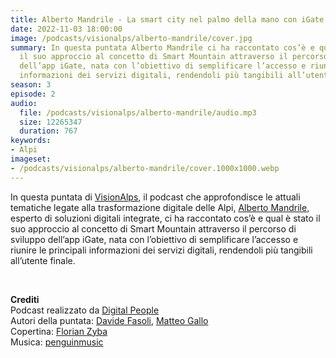 ```yaml
---
title: Alberto Mandrile - La smart city nel palmo della mano con iGate @Bolzano
date: 2022-11-03 18:00:00
image: /podcasts/visionalps/alberto-mandrile/cover.jpg
summary: In questa puntata Alberto Mandrile ci ha raccontato cos’è e qual è stato
  il suo approccio al concetto di Smart Mountain attraverso il percorso di sviluppo
  dell’app iGate, nata con l’obiettivo di semplificare l’accesso e riunire le principali
  informazioni dei servizi digitali, rendendoli più tangibili all’utente finale.
season: 3
episode: 2
audio:
  file: /podcasts/visionalps/alberto-mandrile/audio.mp3
  size: 12265347
  duration: 767
keywords:
- Alpi
imageset:
- /podcasts/visionalps/alberto-mandrile/cover.1000x1000.webp
---
```


In questa puntata di [VisionAlps](https://www.visionalps.com/), il podcast che approfondisce le attuali tematiche legate alla trasformazione digitale delle Alpi, [Alberto Mandrile](https://www.linkedin.com/in/mandrile-alberto/), esperto di soluzioni digitali integrate, ci ha raccontato cos’è e qual è stato il suo approccio al concetto di Smart Mountain attraverso il percorso di sviluppo dell’app iGate, nata con l’obiettivo di semplificare l’accesso e riunire le principali informazioni dei servizi digitali, rendendoli più tangibili all’utente finale.

<br>

**Crediti**<br>
Podcast realizzato da [Digital People](https://w3id.org/digitalpeople)<br>
Autori della puntata: [Davide Fasoli](https://www.linkedin.com/in/davide-fasoli-2b3246179/), [Matteo Gallo](https://www.linkedin.com/in/matteo-gallo-4a5ab31a8/)<br>
Copertina: [Florian Zyba](https://www.linkedin.com/in/florian-zyba/)<br>
Musica: [penguinmusic](https://pixabay.com/users/penguinmusic-24940186/)